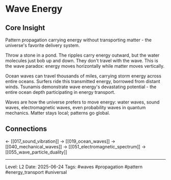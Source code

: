# Wave Energy

## Core Insight
Pattern propagation carrying energy without transporting matter - the universe's favorite delivery system.

Throw a stone in a pond. The ripples carry energy outward, but the water molecules just bob up and down. They don't travel with the wave. This is the wave paradox: energy moves horizontally while matter moves vertically.

Ocean waves can travel thousands of miles, carrying storm energy across entire oceans. Surfers ride this transmitted energy, borrowed from distant winds. Tsunamis demonstrate wave energy's devastating potential - the entire ocean depth participating in energy transport.

Waves are how the universe prefers to move energy: water waves, sound waves, electromagnetic waves, even probability waves in quantum mechanics. Matter stays local; patterns go global.

## Connections
← [[017_sound_vibration]]
→ [[019_ocean_waves]]
→ [[040_mechanical_waves]]
→ [[051_electromagnetic_spectrum]]
→ [[055_wave_particle_duality]]

---
Level: L2
Date: 2025-06-24
Tags: #waves #propagation #pattern #energy_transport #universal